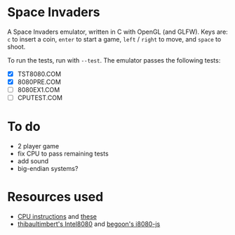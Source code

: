 # Space Invaders

A Space Invaders emulator, written in C with OpenGL (and GLFW). Keys are: `c` to insert a coin, `enter` to start a game, `left` / `right` to move, and `space` to shoot.

To run the tests, run with `--test`. The emulator passes the following tests:
- [x] TST8080.COM
- [x] 8080PRE.COM
- [ ] 8080EX1.COM
- [ ] CPUTEST.COM

# To do

- 2 player game
- fix CPU to pass remaining tests
- add sound
- big-endian systems?

# Resources used

- [CPU instructions](http://nemesis.lonestar.org/computers/tandy/software/apps/m4/qd/opcodes.html) and [these](http://www.pastraiser.com/cpu/i8080/i8080_opcodes.html)
- [thibaultimbert's Intel8080](https://github.com/thibaultimbert/Intel8080/blob/master/8080.js) and [begoon's i8080-js](https://github.com/begoon/i8080-js)
